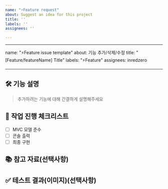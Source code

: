 ```yaml
---
name: "⚡Feature request"
about: Suggest an idea for this project
title: ''
labels: ''
assignees: ''

---
```


---
name: "⚡Feature issue template"
about: 기능 추가/삭제/수정
title: "[Feature/featureName] Title"
labels: "⚡Feature"
assignees: inredzero

---

## 🛠️ 기능 설명
> 추가하려는 기능에 대해 간결하게 설명해주세요

## 📝 작업 진행 체크리스트

- [ ] MVC 모델 준수
- [ ] 콘솔 출력
- [ ] 최종 구현

## 📚 참고 자료(선택사항)
>

## ✅ 테스트 결과(이미지)(선택사항)
>
